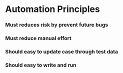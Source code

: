 # Automation Principles

### Must reduces risk by prevent future bugs

### Must reduce manual effort

### Should easy to update case through test data

### Should easy to write and run


